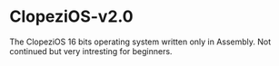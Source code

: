 # ClopeziOS-v2.0
The ClopeziOS 16 bits operating system written only in Assembly. Not continued but very intresting for beginners.
